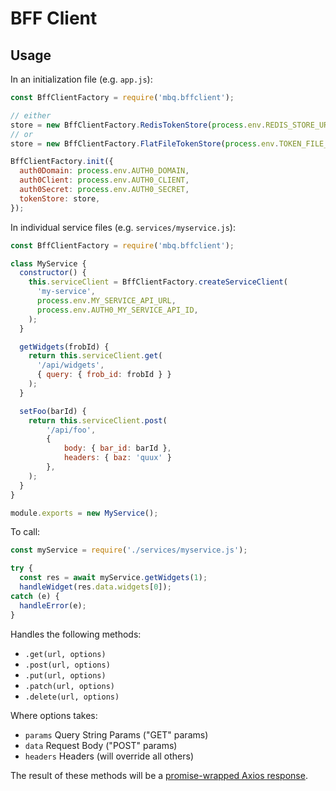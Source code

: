 # BFF Client

## Usage

In an initialization file (e.g. `app.js`):

```javascript
const BffClientFactory = require('mbq.bffclient');

// either
store = new BffClientFactory.RedisTokenStore(process.env.REDIS_STORE_URL)
// or
store = new BffClientFactory.FlatFileTokenStore(process.env.TOKEN_FILE_PATH)

BffClientFactory.init({
  auth0Domain: process.env.AUTH0_DOMAIN,
  auth0Client: process.env.AUTH0_CLIENT,
  auth0Secret: process.env.AUTH0_SECRET,
  tokenStore: store,
});
```

In individual service files (e.g. `services/myservice.js`):

```javascript
const BffClientFactory = require('mbq.bffclient');

class MyService {
  constructor() {
    this.serviceClient = BffClientFactory.createServiceClient(
      'my-service',
      process.env.MY_SERVICE_API_URL,
      process.env.AUTH0_MY_SERVICE_API_ID,
    );
  }

  getWidgets(frobId) {
    return this.serviceClient.get(
      '/api/widgets',
      { query: { frob_id: frobId } }
    );
  }

  setFoo(barId) {
    return this.serviceClient.post(
        '/api/foo',
        {
            body: { bar_id: barId },
            headers: { baz: 'quux' }
        },
    );
  }
}

module.exports = new MyService();
```

To call:

```javascript
const myService = require('./services/myservice.js');

try {
  const res = await myService.getWidgets(1);
  handleWidget(res.data.widgets[0]);
catch (e) {
  handleError(e);
}
```

Handles the following methods:

 - `.get(url, options)`
 - `.post(url, options)`
 - `.put(url, options)`
 - `.patch(url, options)`
 - `.delete(url, options)`

Where options takes:

 - `params` Query String Params ("GET" params)
 - `data` Request Body ("POST" params)
 - `headers` Headers (will override all others)

 The result of these methods will be a [promise-wrapped Axios response](https://www.npmjs.com/package/axios#response-schema).
